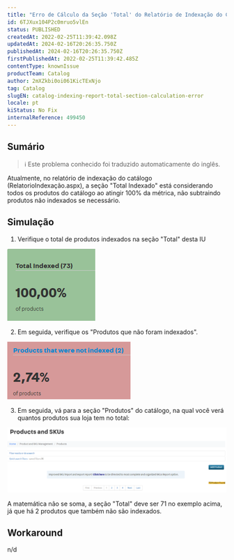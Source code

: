 ```yaml
---
title: "Erro de Cálculo da Seção 'Total' do Relatório de Indexação do Catálogo "
id: 6TJXux104P2c0mruo5vlEn
status: PUBLISHED
createdAt: 2022-02-25T11:39:42.098Z
updatedAt: 2024-02-16T20:26:35.750Z
publishedAt: 2024-02-16T20:26:35.750Z
firstPublishedAt: 2022-02-25T11:39:42.485Z
contentType: knownIssue
productTeam: Catalog
author: 2mXZkbi0oi061KicTExNjo
tag: Catalog
slugEN: catalog-indexing-report-total-section-calculation-error
locale: pt
kiStatus: No Fix
internalReference: 499450
---
```


## Sumário

>ℹ️ Este problema conhecido foi traduzido automaticamente do inglês.


Atualmente, no relatório de indexação do catálogo (RelatorioIndexação.aspx), a seção "Total Indexado" está considerando todos os produtos do catálogo ao atingir 100% da métrica, não subtraindo produtos não indexados se necessário.







## Simulação


1) Verifique o total de produtos indexados na seção "Total" desta IU

 ![](https://raw.githubusercontent.com/vtexdocs/help-center-content/refs/heads/main/docs/pt/known-issues/Catalog/erro-de-calculo-da-secao-total-do-relatorio-de-indexacao-do-catalogo_1.png)

2) Em seguida, verifique os "Produtos que não foram indexados".

 ![](https://raw.githubusercontent.com/vtexdocs/help-center-content/refs/heads/main/docs/pt/known-issues/Catalog/erro-de-calculo-da-secao-total-do-relatorio-de-indexacao-do-catalogo_2.png)

3) Em seguida, vá para a seção "Produtos" do catálogo, na qual você verá quantos produtos sua loja tem no total:

 ![](https://raw.githubusercontent.com/vtexdocs/help-center-content/refs/heads/main/docs/pt/known-issues/Catalog/erro-de-calculo-da-secao-total-do-relatorio-de-indexacao-do-catalogo_3.png)

A matemática não se soma, a seção "Total" deve ser 71 no exemplo acima, já que há 2 produtos que também não são indexados.








## Workaround


n/d

